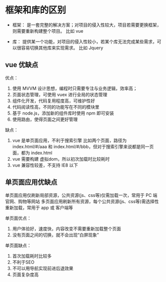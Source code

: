 # 框架和库的区别

- 框架： 是一套完整的解决方案；对项目的侵入性较大，项目若需要更换框架，则需要重新构建整个项目。
比如 vue

- 库： 提供某一个功能，对项目的侵入性较小，若某个库无法完成某些需求，可以很容易切换其他库来实现需求。
比如 Jquery

## vue 优缺点

优点：

1. 使用 MVVM 设计思想，编程时只需要专注与业务逻辑，效率高；
2. 页面状态管理，可使用 vuex 进行全局的状态管理
3. 组件化开发，代码复用程度高，可维护性好
4. 代码阅读性高，不同的功能写在不同的模块里
5. 基于 node.js，添加新的组件库时使用 npm 即可安装
6. 使用路由，使得页面之间更好管理

缺点：

1. vue 是单页面应用，不利于搜索引擎
比如两个页面，路径为 index.html/#/aaa 和 index.html/#/bbb，但对于搜索引擎来说都是同一页面，都为 index.html
2. vue 需要构建 虚拟dom，所以初次加载时比较耗时
3. vue 兼容性较差，不支持 IE8 以下

## 单页面应用优缺点

单页面应用仅刷新局部资源，公共资源(js、css等)仅需加载一次，常用于 PC 端官网、购物等网站
多页面应用刷新所有资源，每个公共资源(js、css等)需选择性重新加载，常用于 app 或 客户端等

单页面优点：

1. 用户体验好，速度快，内容改变不需要重新加载整个页面
2. 没有页面之间的切换，就不会出现“白屏现象”

单页面缺点：

1. 首次加载耗时比较多
2. 不利于SEO
3. 不可以用导航实现前进后退效果
4. 页面复杂度高
